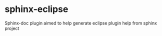sphinx-eclipse
==============

Sphinx-doc plugin aimed to help generate eclipse plugin help from sphinx project
